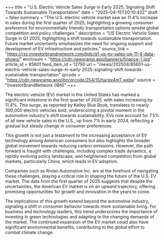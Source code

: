 +++
title = "U.S. Electric Vehicle Sales Surge in Early 2025, Signaling Shift Towards Sustainable Transportation"
date = "2025-04-15T20:10:42Z"
draft = false
summary = "The U.S. electric vehicle market saw an 11.4% increase in sales during the first quarter of 2025, highlighting a growing consumer preference for environmentally friendly transportation options amidst global competition and policy challenges."
description = "US Electric Vehicle Sales Surge in Q1 2025, highlighting a shift towards sustainable transportation. Future market uncertainty emphasizes the need for ongoing support and development of EV infrastructure and policies."
source_link = "https://rss.investorbrandnetwork.com/bdc/q1-us-ev-sales-up-11-4-data-shows/"
enclosure = "https://cdn.newsramp.app/banners/finance-1.jpg"
article_id = 85601
feed_item_id = 12790
url = "/news/202504/85601-us-electric-vehicle-sales-surge-in-early-2025-signaling-shift-towards-sustainable-transportation"
qrcode = "https://cdn.newsramp.app/ibn/qrcode/254/15/harpx4mT.webp"
source = "InvestorBrandNetwork (IBN)"
+++

<p>The electric vehicle (EV) market in the United States has marked a significant milestone in the first quarter of 2025, with sales increasing by 11.4%. This surge, as reported by Kelley Blue Book, translates to nearly 300,000 electric vehicles sold, underscoring a pivotal moment in the automotive industry's shift towards sustainability. EVs now account for 7.5% of all new vehicle sales in the U.S., up from 7% in early 2024, reflecting a gradual but steady change in consumer preferences.</p><p>This growth is not just a testament to the increasing acceptance of EV technology among American consumers but also highlights the broader global movement towards reducing carbon emissions. However, the path forward is fraught with challenges, including complex trade dynamics, a rapidly evolving policy landscape, and heightened competition from global markets, particularly China, which leads in EV adoption.</p><p>Companies such as Rivian Automotive Inc. are at the forefront of navigating these challenges, playing a critical role in shaping the future of the U.S. EV market. The data from the first quarter of 2025 suggests that despite the uncertainties, the American EV market is on an upward trajectory, offering promising opportunities for growth and innovation in the years to come.</p><p>The implications of this growth extend beyond the automotive industry, signaling a shift in consumer behavior towards more sustainable living. For business and technology leaders, this trend underscores the importance of investing in green technologies and adapting to the changing demands of the market. The continued expansion of the EV market could also have significant environmental benefits, contributing to the global effort to combat climate change.</p>